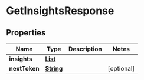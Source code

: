 

# GetInsightsResponse


## Properties

| Name | Type | Description | Notes |
|------------ | ------------- | ------------- | -------------|
|**insights** | [**List**](List.md) |  |  |
|**nextToken** | [**String**](String.md) |  |  [optional] |



